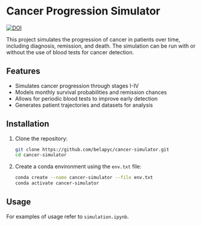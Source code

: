 # Cancer Progression Simulator

[![DOI](https://zenodo.org/badge/836887984.svg)](https://doi.org/10.5281/zenodo.14651855)


This project simulates the progression of cancer in patients over time, including diagnosis, remission, and death. 
The simulation can be run with or without the use of blood tests for cancer detection.

## Features

- Simulates cancer progression through stages I-IV
- Models monthly survival probabilities and remission chances
- Allows for periodic blood tests to improve early detection
- Generates patient trajectories and datasets for analysis

## Installation

1. Clone the repository:
    ```sh
    git clone https://github.com/belapyc/cancer-simulator.git
    cd cancer-simulator
    ```

2. Create a conda environment using the `env.txt` file:
    ```sh
    conda create --name cancer-simulator --file env.txt
    conda activate cancer-simulator
    ```

## Usage

For examples of usage refer to `simulation.ipynb`.
